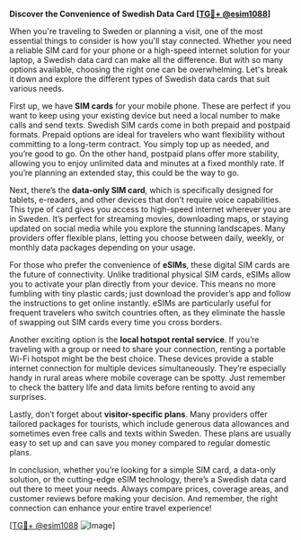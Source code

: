 **Discover the Convenience of Swedish Data Card [[TG💪+ @esim1088](https://t.me/s/esim1088)]**

When you're traveling to Sweden or planning a visit, one of the most essential things to consider is how you'll stay connected. Whether you need a reliable SIM card for your phone or a high-speed internet solution for your laptop, a Swedish data card can make all the difference. But with so many options available, choosing the right one can be overwhelming. Let's break it down and explore the different types of Swedish data cards that suit various needs.

First up, we have **SIM cards** for your mobile phone. These are perfect if you want to keep using your existing device but need a local number to make calls and send texts. Swedish SIM cards come in both prepaid and postpaid formats. Prepaid options are ideal for travelers who want flexibility without committing to a long-term contract. You simply top up as needed, and you’re good to go. On the other hand, postpaid plans offer more stability, allowing you to enjoy unlimited data and minutes at a fixed monthly rate. If you’re planning an extended stay, this could be the way to go.

Next, there’s the **data-only SIM card**, which is specifically designed for tablets, e-readers, and other devices that don’t require voice capabilities. This type of card gives you access to high-speed internet wherever you are in Sweden. It’s perfect for streaming movies, downloading maps, or staying updated on social media while you explore the stunning landscapes. Many providers offer flexible plans, letting you choose between daily, weekly, or monthly data packages depending on your usage.

For those who prefer the convenience of **eSIMs**, these digital SIM cards are the future of connectivity. Unlike traditional physical SIM cards, eSIMs allow you to activate your plan directly from your device. This means no more fumbling with tiny plastic cards; just download the provider’s app and follow the instructions to get online instantly. eSIMs are particularly useful for frequent travelers who switch countries often, as they eliminate the hassle of swapping out SIM cards every time you cross borders.

Another exciting option is the **local hotspot rental service**. If you’re traveling with a group or need to share your connection, renting a portable Wi-Fi hotspot might be the best choice. These devices provide a stable internet connection for multiple devices simultaneously. They’re especially handy in rural areas where mobile coverage can be spotty. Just remember to check the battery life and data limits before renting to avoid any surprises.

Lastly, don’t forget about **visitor-specific plans**. Many providers offer tailored packages for tourists, which include generous data allowances and sometimes even free calls and texts within Sweden. These plans are usually easy to set up and can save you money compared to regular domestic plans.

In conclusion, whether you’re looking for a simple SIM card, a data-only solution, or the cutting-edge eSIM technology, there’s a Swedish data card out there to meet your needs. Always compare prices, coverage areas, and customer reviews before making your decision. And remember, the right connection can enhance your entire travel experience!

[[TG💪+ @esim1088](https://t.me/s/esim1088) ![Image](https://i.postimg.cc/Y0z9fWf4/image.png)]